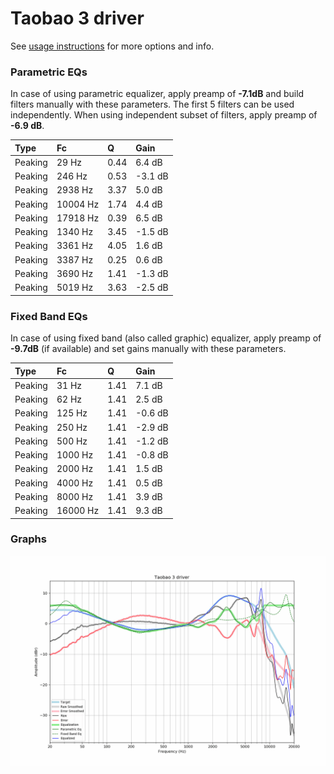 # Taobao 3 driver
See [usage instructions](https://github.com/jaakkopasanen/AutoEq#usage) for more options and info.

### Parametric EQs
In case of using parametric equalizer, apply preamp of **-7.1dB** and build filters manually
with these parameters. The first 5 filters can be used independently.
When using independent subset of filters, apply preamp of **-6.9 dB**.

| Type    | Fc       |    Q | Gain    |
|:--------|:---------|:-----|:--------|
| Peaking | 29 Hz    | 0.44 | 6.4 dB  |
| Peaking | 246 Hz   | 0.53 | -3.1 dB |
| Peaking | 2938 Hz  | 3.37 | 5.0 dB  |
| Peaking | 10004 Hz | 1.74 | 4.4 dB  |
| Peaking | 17918 Hz | 0.39 | 6.5 dB  |
| Peaking | 1340 Hz  | 3.45 | -1.5 dB |
| Peaking | 3361 Hz  | 4.05 | 1.6 dB  |
| Peaking | 3387 Hz  | 0.25 | 0.6 dB  |
| Peaking | 3690 Hz  | 1.41 | -1.3 dB |
| Peaking | 5019 Hz  | 3.63 | -2.5 dB |

### Fixed Band EQs
In case of using fixed band (also called graphic) equalizer, apply preamp of **-9.7dB**
(if available) and set gains manually with these parameters.

| Type    | Fc       |    Q | Gain    |
|:--------|:---------|:-----|:--------|
| Peaking | 31 Hz    | 1.41 | 7.1 dB  |
| Peaking | 62 Hz    | 1.41 | 2.5 dB  |
| Peaking | 125 Hz   | 1.41 | -0.6 dB |
| Peaking | 250 Hz   | 1.41 | -2.9 dB |
| Peaking | 500 Hz   | 1.41 | -1.2 dB |
| Peaking | 1000 Hz  | 1.41 | -0.8 dB |
| Peaking | 2000 Hz  | 1.41 | 1.5 dB  |
| Peaking | 4000 Hz  | 1.41 | 0.5 dB  |
| Peaking | 8000 Hz  | 1.41 | 3.9 dB  |
| Peaking | 16000 Hz | 1.41 | 9.3 dB  |

### Graphs
![](./Taobao%203%20driver.png)